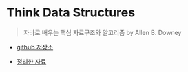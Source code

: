 # Think Data Structures
> 자바로 배우는 핵심 자료구조와 알고리즘 by Allen B. Downey

- [github 저장소](https://github.com/yudong80/ThinkDataStructures)

- [정리한 자료](./실습자료/)

